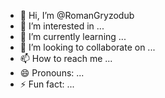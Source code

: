 - 👋 Hi, I’m @RomanGryzodub
- 👀 I’m interested in ...
- 🌱 I’m currently learning ...
- 💞️ I’m looking to collaborate on ...
- 📫 How to reach me ...
- 😄 Pronouns: ...
- ⚡ Fun fact: ...

<!---
RomanGryzodub/RomanGryzodub is a ✨ special ✨ repository because its `README.md` (this file) appears on your GitHub profile.
You can click the Preview link to take a look at your changes.
--->
